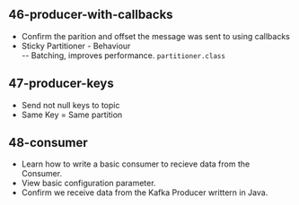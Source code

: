 ## 46-producer-with-callbacks
- Confirm the parition and offset the message was sent to using callbacks
- Sticky Partitioner - Behaviour  
-- Batching, improves performance. `partitioner.class`

## 47-producer-keys
- Send not null keys to topic
- Same Key = Same partition

## 48-consumer
- Learn how to write a basic consumer to recieve data from the Consumer.
- View basic configuration parameter.
- Confirm we receive data from the Kafka Producer writtern in Java.